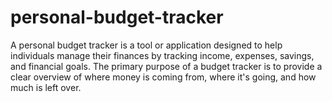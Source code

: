 # personal-budget-tracker
A personal budget tracker is a tool or application designed to help individuals manage their finances by tracking income, expenses, savings, and financial goals. The primary purpose of a budget tracker is to provide a clear overview of where money is coming from, where it's going, and how much is left over. 
